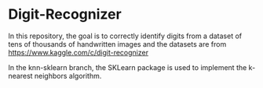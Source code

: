 # Digit-Recognizer
In this repository, the goal is to correctly identify digits from a dataset of tens of thousands of handwritten images and the datasets are from https://www.kaggle.com/c/digit-recognizer

In the knn-sklearn branch, the SKLearn package is used to implement the k-nearest neighbors algorithm.
